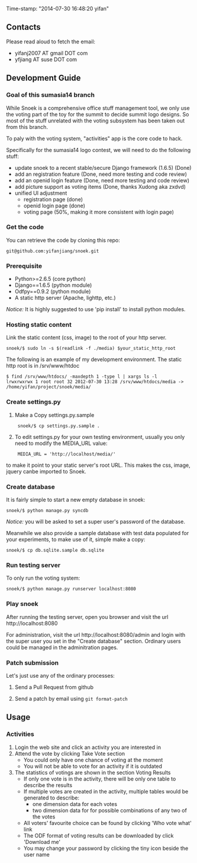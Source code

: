 Time-stamp: "2014-07-30 16:48:20 yifan"

## Contacts

Please read aloud to fetch the email:

* yifanj2007 AT gmail DOT com
* yfjiang AT suse DOT com

## Development Guide

### Goal of this sumasia14 branch

While Snoek is a comprehensive office stuff management tool, we only
use the voting part of the toy for the summit to decide summit logo
designs. So most of the stuff unrelated with the voting subsystem has
been taken out from this branch.

To paly with the voting system, "activities" app is the core code to
hack.

Specifically for the sumasia14 logo contest, we will need to do the
following stuff:

* update snoek to a recent stable/secure Django framework (1.6.5) (Done)
* add an registration feature (Done, need more testing and code review)
* add an openid login feature (Done, need more testing and code review)
* add picture support as voting items (Done, thanks Xudong aka zxdvd)
* unified UI adjustment
    * registration page (done)
    * openid login page (done)
    * voting page (50%, making it more consistent with login page)

### Get the code

You can retrieve the code by cloning this repo:

    git@github.com:yifanjiang/snoek.git

### Prerequisite

* Python>=2.6.5 (core python)
* Django==1.6.5 (python module)
* Odfpy==0.9.2 (python module)
* A static http server (Apache, lighttp, etc.)

*Notice:* It is highly suggested to use 'pip install' to install python modules.

### Hosting static content

Link the static content (css, image) to the root of your http server.

    snoek/$ sudo ln -s $(readlink -f ./media) $your_static_http_root

The following is an example of my development environment. The static
http root is in /srv/www/htdoc

    $ find /srv/www/htdocs/ -maxdepth 1 -type l | xargs ls -l
    lrwxrwxrwx 1 root root 32 2012-07-30 13:28 /srv/www/htdocs/media -> /home/yifan/project/snoek/media/

### Create settings.py


1. Make a Copy settings.py.sample

        snoek/$ cp settings.py.sample .

2. To edit settings.py for your own testing environment, usually you
only need to modify the MEDIA_URL value:

        MEDIA_URL = 'http://localhost/media/'

to make it point to your static server's root URL. This makes the css,
image, jquery canbe imported to Snoek.

### Create database

It is fairly simple to start a new empty database in snoek:

    snoek/$ python manage.py syncdb

*Notice:* you will be asked to set a super user's password of the
database.

Meanwhile we also provide a sample database with test data populated
for your experiments, to make use of it, simple make a copy:

    snoek/$ cp db.sqlite.sample db.sqlite

### Run testing server

To only run the voting system:

    snoek/$ python manage.py runserver localhost:8080

### Play snoek

After running the testing server, open you browser and visit the url
http://localhost:8080

For administration, visit the url http://localhost:8080/admin and
login with the super user you set in the "Create database"
section. Ordinary users could be managed in the adminitration pages.

### Patch submission

Let's just use any of the ordinary processes:

1. Send a Pull Request from github

2. Send a patch by email using `git format-patch` 

## Usage

### Activities

1. Login the web site and click an activity you are interested in
2. Attend the vote by clicking Take Vote section
    * You could only have one chance of voting at the moment
    * You will not be able to vote for an activity if it is outdated
3. The statistics of votings are shown in the section Voting Results
    * If only one vote is in the activity, there will be only one table to describe the results
    * If multiple votes are created in the activity, multiple tables would be generated to describe:
        - one dimension data for each votes
        - two dimension data for for possible combinations of any two of the votes
    * All voters' favourite choice can be found by clicking 'Who vote what' link
    * The ODF format of voting results can be downloaded by click 'Download me'
    * You may change your password by clicking the tiny icon beside the user name
